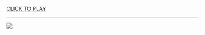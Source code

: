 
<a href="https://premium76.site?title=sites_google_com_unblocked_games&ref=13M">CLICK TO PLAY</a></h3>
<hr>

<a href="https://premium76.site?title=sites_google_com_unblocked_games&ref=13M"><img src="https://clearcache.store/games.png"></a>


